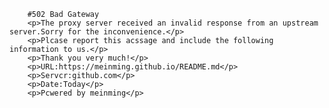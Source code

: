

<!--
**meinming/meinming** is a ✨ _special_ ✨ repository because its `README.md` (this file) appears on your GitHub profile.

Here are some ideas to get you started:

- 🔭 I’m currently working on ...
- 🌱 I’m currently learning ...
- 👯 I’m looking to collaborate on ...
- 🤔 I’m looking for help with ...
- 💬 Ask me about ...
- 📫 How to reach me: ...
- 😄 Pronouns: ...
- ⚡ Fun fact: ...
-->
		#502 Bad Gateway
		<p>The proxy server received an invalid response from an upstream server.Sorry for the inconvenience.</p>
		<p>Plcase report this acssage and include the following information to us.</p>
		<p>Thank you very much!</p>
		<p>URL:https://meinming.github.io/README.md</p>
		<p>Servcr:github.com</p>
		<p>Date:Today</p>
		<p>Pcwered by meinming</p>
